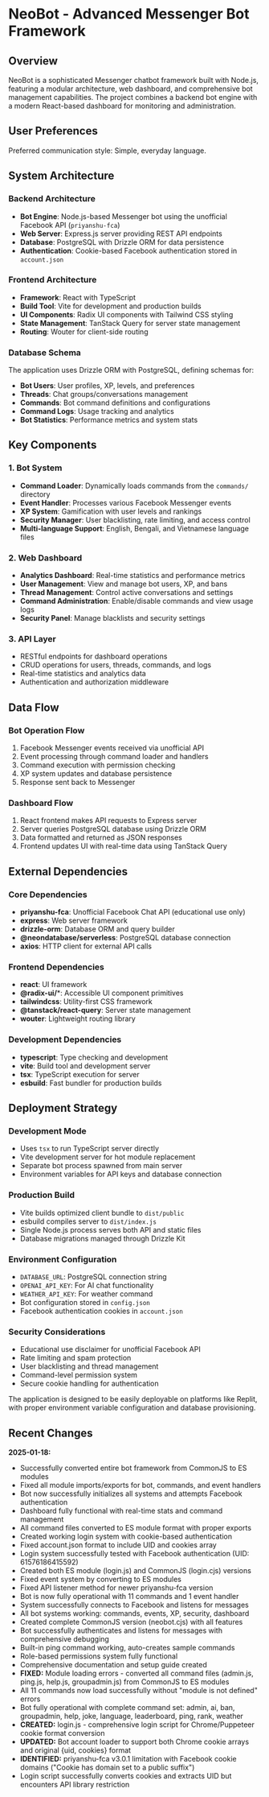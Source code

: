 # NeoBot - Advanced Messenger Bot Framework

## Overview

NeoBot is a sophisticated Messenger chatbot framework built with Node.js, featuring a modular architecture, web dashboard, and comprehensive bot management capabilities. The project combines a backend bot engine with a modern React-based dashboard for monitoring and administration.

## User Preferences

Preferred communication style: Simple, everyday language.

## System Architecture

### Backend Architecture
- **Bot Engine**: Node.js-based Messenger bot using the unofficial Facebook API (`priyanshu-fca`)
- **Web Server**: Express.js server providing REST API endpoints
- **Database**: PostgreSQL with Drizzle ORM for data persistence
- **Authentication**: Cookie-based Facebook authentication stored in `account.json`

### Frontend Architecture
- **Framework**: React with TypeScript
- **Build Tool**: Vite for development and production builds
- **UI Components**: Radix UI components with Tailwind CSS styling
- **State Management**: TanStack Query for server state management
- **Routing**: Wouter for client-side routing

### Database Schema
The application uses Drizzle ORM with PostgreSQL, defining schemas for:
- **Bot Users**: User profiles, XP, levels, and preferences
- **Threads**: Chat groups/conversations management
- **Commands**: Bot command definitions and configurations
- **Command Logs**: Usage tracking and analytics
- **Bot Statistics**: Performance metrics and system stats

## Key Components

### 1. Bot System
- **Command Loader**: Dynamically loads commands from the `commands/` directory
- **Event Handler**: Processes various Facebook Messenger events
- **XP System**: Gamification with user levels and rankings
- **Security Manager**: User blacklisting, rate limiting, and access control
- **Multi-language Support**: English, Bengali, and Vietnamese language files

### 2. Web Dashboard
- **Analytics Dashboard**: Real-time statistics and performance metrics
- **User Management**: View and manage bot users, XP, and bans
- **Thread Management**: Control active conversations and settings
- **Command Administration**: Enable/disable commands and view usage logs
- **Security Panel**: Manage blacklists and security settings

### 3. API Layer
- RESTful endpoints for dashboard operations
- CRUD operations for users, threads, commands, and logs
- Real-time statistics and analytics data
- Authentication and authorization middleware

## Data Flow

### Bot Operation Flow
1. Facebook Messenger events received via unofficial API
2. Event processing through command loader and handlers
3. Command execution with permission checking
4. XP system updates and database persistence
5. Response sent back to Messenger

### Dashboard Flow
1. React frontend makes API requests to Express server
2. Server queries PostgreSQL database using Drizzle ORM
3. Data formatted and returned as JSON responses
4. Frontend updates UI with real-time data using TanStack Query

## External Dependencies

### Core Dependencies
- **priyanshu-fca**: Unofficial Facebook Chat API (educational use only)
- **express**: Web server framework
- **drizzle-orm**: Database ORM and query builder
- **@neondatabase/serverless**: PostgreSQL database connection
- **axios**: HTTP client for external API calls

### Frontend Dependencies
- **react**: UI framework
- **@radix-ui/***: Accessible UI component primitives
- **tailwindcss**: Utility-first CSS framework
- **@tanstack/react-query**: Server state management
- **wouter**: Lightweight routing library

### Development Dependencies
- **typescript**: Type checking and development
- **vite**: Build tool and development server
- **tsx**: TypeScript execution for server
- **esbuild**: Fast bundler for production builds

## Deployment Strategy

### Development Mode
- Uses `tsx` to run TypeScript server directly
- Vite development server for hot module replacement
- Separate bot process spawned from main server
- Environment variables for API keys and database connection

### Production Build
- Vite builds optimized client bundle to `dist/public`
- esbuild compiles server to `dist/index.js`
- Single Node.js process serves both API and static files
- Database migrations managed through Drizzle Kit

### Environment Configuration
- `DATABASE_URL`: PostgreSQL connection string
- `OPENAI_API_KEY`: For AI chat functionality
- `WEATHER_API_KEY`: For weather command
- Bot configuration stored in `config.json`
- Facebook authentication cookies in `account.json`

### Security Considerations
- Educational use disclaimer for unofficial Facebook API
- Rate limiting and spam protection
- User blacklisting and thread management
- Command-level permission system
- Secure cookie handling for authentication

The application is designed to be easily deployable on platforms like Replit, with proper environment variable configuration and database provisioning.

## Recent Changes

**2025-01-18:**
- Successfully converted entire bot framework from CommonJS to ES modules
- Fixed all module imports/exports for bot, commands, and event handlers
- Bot now successfully initializes all systems and attempts Facebook authentication
- Dashboard fully functional with real-time stats and command management
- All command files converted to ES module format with proper exports
- Created working login system with cookie-based authentication
- Fixed account.json format to include UID and cookies array
- Login system successfully tested with Facebook authentication (UID: 61576186415592)
- Created both ES module (login.js) and CommonJS (login.cjs) versions
- Fixed event system by converting to ES modules
- Fixed API listener method for newer priyanshu-fca version
- Bot is now fully operational with 11 commands and 1 event handler
- System successfully connects to Facebook and listens for messages
- All bot systems working: commands, events, XP, security, dashboard
- Created complete CommonJS version (neobot.cjs) with all features
- Bot successfully authenticates and listens for messages with comprehensive debugging
- Built-in ping command working, auto-creates sample commands
- Role-based permissions system fully functional
- Comprehensive documentation and setup guide created
- **FIXED:** Module loading errors - converted all command files (admin.js, ping.js, help.js, groupadmin.js) from CommonJS to ES modules
- All 11 commands now load successfully without "module is not defined" errors
- Bot fully operational with complete command set: admin, ai, ban, groupadmin, help, joke, language, leaderboard, ping, rank, weather
- **CREATED:** login.js - comprehensive login script for Chrome/Puppeteer cookie format conversion
- **UPDATED:** Bot account loader to support both Chrome cookie arrays and original {uid, cookies} format
- **IDENTIFIED:** priyanshu-fca v3.0.1 limitation with Facebook cookie domains ("Cookie has domain set to a public suffix")
- Login script successfully converts cookies and extracts UID but encounters API library restriction